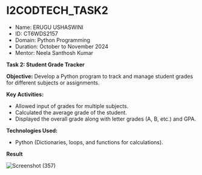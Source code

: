# I2CODTECH_TASK2
- Name: ERUGU USHASWINI
- ID: CT6WDS2157
- Domain: Python Programming
- Duration: October to November 2024
- Mentor: Neela Santhosh Kumar

**Task 2: Student Grade Tracker**

**Objective:**
Develop a Python program to track and manage student grades for different subjects or assignments.

**Key Activities:**
- Allowed input of grades for multiple subjects.
- Calculated the average grade of the student.
- Displayed the overall grade along with letter grades (A, B, etc.) and GPA.
  
**Technologies Used:**
- Python (Dictionaries, loops, and functions for calculations).

**Result**

![Screenshot (357)](https://github.com/user-attachments/assets/60653cdd-41cc-4c43-9b9a-7e76701d1f3b)


